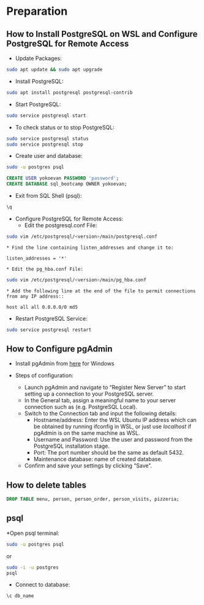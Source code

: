 # Preparation

## How to Install PostgreSQL on WSL and Configure PostgreSQL for Remote Access

* Update Packages:
```bash
sudo apt update && sudo apt upgrade
```

* Install PostgreSQL:
```bash
sudo apt install postgresql postgresql-contrib
```

* Start PostgreSQL:
```bash
sudo service postgresql start
```

* To check status or to stop PostgreSQL:
```bash
sudo service postgresql status
sudo service postgresql stop
```

* Create user and database:
```bash
sudo -u postgres psql
```
```sql
CREATE USER yokoevan PASSWORD 'password';
CREATE DATABASE sql_bootcamp OWNER yokoevan;
```

* Exit from SQL Shell (psql):
```sql
\q
```

* Configure PostgreSQL for Remote Access:
    * Edit the postgresql.conf File:
```bash
sudo vim /etc/postgresql/<version>/main/postgresql.conf
```
    * Find the line containing listen_addresses and change it to:
```
listen_addresses = '*'
```
    * Edit the pg_hba.conf File:
```bash
sudo vim /etc/postgresql/<version>/main/pg_hba.conf
```
    * Add the following line at the end of the file to permit connections from any IP address::
```
host all all 0.0.0.0/0 md5
```

* Restart PostgreSQL Service:
```bash
sudo service postgresql restart
```

## How to Configure pgAdmin

* Install pgAdmin from [here](https://www.pgadmin.org/download/) for Windows

* Steps of configuration:
    * Launch pgAdmin and navigate to “Register New Server” to start setting up a connection to your PostgreSQL server.
    * In the General tab, assign a meaningful name to your server connection such as (e.g. PostgreSQL Local).
    * Switch to the Connection tab and input the following details:
        * Hostname/address: Enter the WSL Ubuntu IP address which can be obtained by running ifconfig in WSL, or just use *localhost* if pgAdmin is on the same machine as WSL.
        * Username and Password: Use the user and password from the PostgreSQL installation stage.
        * Port: The port number should be the same as default 5432.
        * Maintenance database: name of created database.
    * Confirm and save your settings by clicking “Save”.

## How to delete tables

```sql
DROP TABLE menu, person, person_order, person_visits, pizzeria;
```

## psql

*Open psql terminal:
```bash
sudo -u postgres psql
```
or
```bash
sudo -i -u postgres
psql
```

* Connect to database:
```psql
\c db_name
```